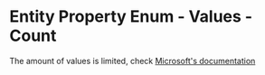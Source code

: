 # Entity Property Enum - Values - Count

The amount of values is limited, check [Microsoft's documentation](https://learn.microsoft.com/en-us/minecraft/creator/documents/introductiontoentityproperties#enum-property-restrictions)